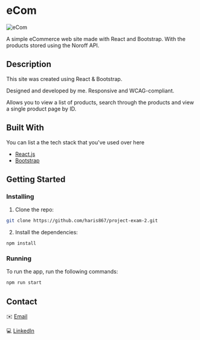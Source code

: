 # eCom

![eCom](https://github.com/haris867/js-frameworks-ca/assets/73777398/eca632d4-3d39-4940-adda-65418760b220)


A simple eCommerce web site made with React and Bootstrap. With the products stored using the Noroff API.

## Description

This site was created using React & Bootstrap.

Designed and developed by me. Responsive and WCAG-compliant.

Allows you to view a list of products, search through the products and view a single product page by ID.

## Built With

You can list a the tech stack that you've used over here

- [React.js](https://reactjs.org/)
- [Bootstrap](https://getbootstrap.com)

## Getting Started

### Installing

1. Clone the repo:

```bash
git clone https://github.com/haris867/project-exam-2.git
```

2. Install the dependencies:

```
npm install
```

### Running

To run the app, run the following commands:

```bash
npm run start
```

## Contact

✉️ [Email](mailto:haris@hotmail.com)

💻 [LinkedIn](https://www.linkedin.com/in/haris-usman-3bb83a204/)
